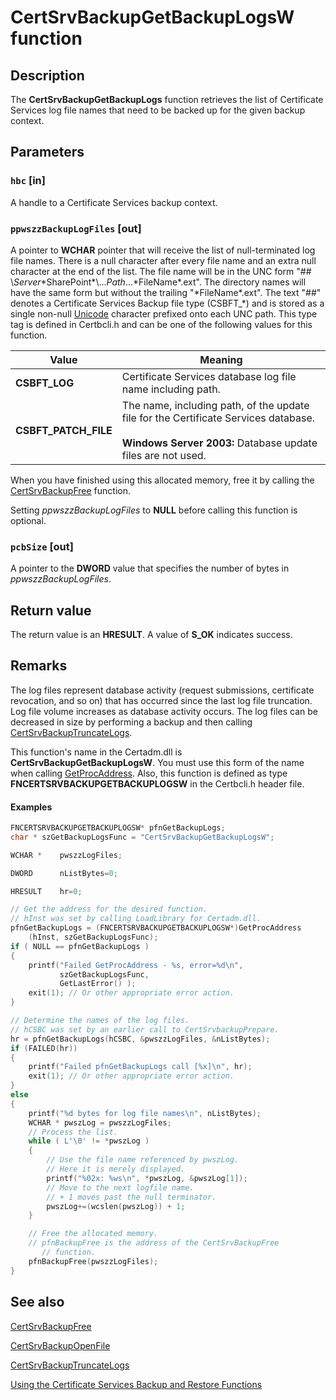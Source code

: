 # CertSrvBackupGetBackupLogsW function

## Description

The **CertSrvBackupGetBackupLogs** function retrieves the list of Certificate Services log file names that need to be backed up for the given backup context.

## Parameters

### `hbc` [in]

A handle to a Certificate Services backup context.

### `ppwszzBackupLogFiles` [out]

A pointer to **WCHAR** pointer that will receive the list of null-terminated log file names. There is a null character after every file name and an extra null character at the end of the list. The file name will be in the UNC form "## \\*Server*\*SharePoint*\…*Path*…\*FileName*.ext". The directory names will have the same form but without the trailing "\*FileName*.ext". The text "##" denotes a Certificate Services Backup file type (CSBFT_*) and is stored as a single non-null [Unicode](https://learn.microsoft.com/windows/desktop/SecGloss/u-gly) character prefixed onto each UNC path. This type tag is defined in Certbcli.h and can be one of the following values for this function.

| Value | Meaning |
| --- | --- |
| **CSBFT_LOG** | Certificate Services database log file name including path. |
| **CSBFT_PATCH_FILE** | The name, including path, of the update file for the Certificate Services database.<br><br>**Windows Server 2003:** Database update files are not used. |

When you have finished using this allocated memory, free it by calling the [CertSrvBackupFree](https://learn.microsoft.com/windows/desktop/api/certbcli/nf-certbcli-certsrvbackupfree) function.

Setting *ppwszzBackupLogFiles* to **NULL** before calling this function is optional.

### `pcbSize` [out]

A pointer to the **DWORD** value that specifies the number of bytes in *ppwszzBackupLogFiles*.

## Return value

The return value is an **HRESULT**. A value of **S_OK** indicates success.

## Remarks

The log files represent database activity (request submissions, certificate revocation, and so on) that has occurred since the last log file truncation. Log file volume increases as database activity occurs. The log files can be decreased in size by performing a backup and then calling
[CertSrvBackupTruncateLogs](https://learn.microsoft.com/windows/desktop/api/certbcli/nf-certbcli-certsrvbackuptruncatelogs).

This function's name in the Certadm.dll is **CertSrvBackupGetBackupLogsW**. You must use this form of the name when calling [GetProcAddress](https://learn.microsoft.com/windows/desktop/api/libloaderapi/nf-libloaderapi-getprocaddress). Also, this function is defined as type **FNCERTSRVBACKUPGETBACKUPLOGSW** in the Certbcli.h header file.

#### Examples

```cpp
FNCERTSRVBACKUPGETBACKUPLOGSW* pfnGetBackupLogs;
char * szGetBackupLogsFunc = "CertSrvBackupGetBackupLogsW";

WCHAR *    pwszzLogFiles;

DWORD      nListBytes=0;

HRESULT    hr=0;

// Get the address for the desired function.
// hInst was set by calling LoadLibrary for Certadm.dll.
pfnGetBackupLogs = (FNCERTSRVBACKUPGETBACKUPLOGSW*)GetProcAddress
    (hInst, szGetBackupLogsFunc);
if ( NULL == pfnGetBackupLogs )
{
    printf("Failed GetProcAddress - %s, error=%d\n",
           szGetBackupLogsFunc,
           GetLastError() );
    exit(1); // Or other appropriate error action.
}

// Determine the names of the log files.
// hCSBC was set by an earlier call to CertSrvbackupPrepare.
hr = pfnGetBackupLogs(hCSBC, &pwszzLogFiles, &nListBytes);
if (FAILED(hr))
{
    printf("Failed pfnGetBackupLogs call [%x]\n", hr);
    exit(1); // Or other appropriate error action.
}
else
{
    printf("%d bytes for log file names\n", nListBytes);
    WCHAR * pwszLog = pwszzLogFiles;
    // Process the list.
    while ( L'\0' != *pwszLog )
    {
        // Use the file name referenced by pwszLog.
        // Here it is merely displayed.
        printf("%02x: %ws\n", *pwszLog, &pwszLog[1]);
        // Move to the next logfile name.
        // + 1 moves past the null terminator.
        pwszLog+=(wcslen(pwszLog)) + 1;
    }

    // Free the allocated memory.
    // pfnBackupFree is the address of the CertSrvBackupFree
	   // function.
    pfnBackupFree(pwszzLogFiles);
}
```

## See also

[CertSrvBackupFree](https://learn.microsoft.com/windows/desktop/api/certbcli/nf-certbcli-certsrvbackupfree)

[CertSrvBackupOpenFile](https://learn.microsoft.com/windows/desktop/api/certbcli/nf-certbcli-certsrvbackupopenfilew)

[CertSrvBackupTruncateLogs](https://learn.microsoft.com/windows/desktop/api/certbcli/nf-certbcli-certsrvbackuptruncatelogs)

[Using the Certificate Services Backup and Restore Functions](https://learn.microsoft.com/windows/desktop/SecCrypto/using-the-certificate-services-backup-and-restore-functions)